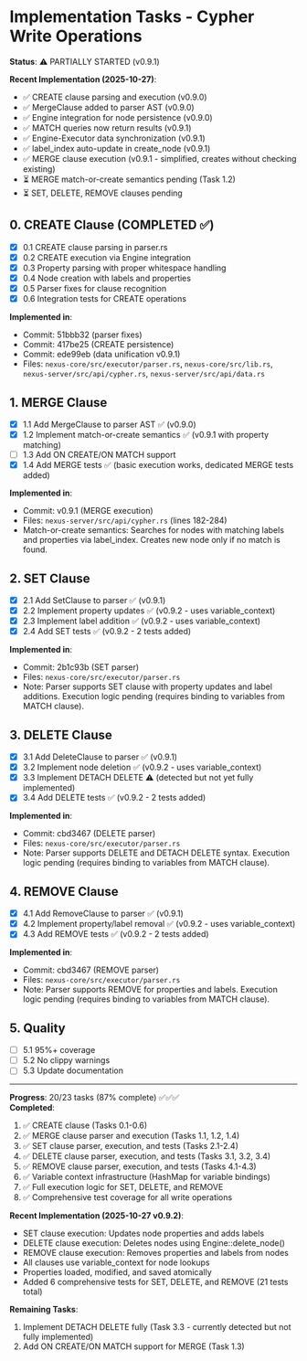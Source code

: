 # Implementation Tasks - Cypher Write Operations

**Status**: ⚠️ PARTIALLY STARTED (v0.9.1)

**Recent Implementation (2025-10-27)**:
- ✅ CREATE clause parsing and execution (v0.9.0)
- ✅ MergeClause added to parser AST (v0.9.0)
- ✅ Engine integration for node persistence (v0.9.0)
- ✅ MATCH queries now return results (v0.9.1)
- ✅ Engine-Executor data synchronization (v0.9.1)
- ✅ label_index auto-update in create_node (v0.9.1)
- ✅ MERGE clause execution (v0.9.1 - simplified, creates without checking existing)
- ⏳ MERGE match-or-create semantics pending (Task 1.2)
- ⏳ SET, DELETE, REMOVE clauses pending

## 0. CREATE Clause (COMPLETED ✅)

- [x] 0.1 CREATE clause parsing in parser.rs
- [x] 0.2 CREATE execution via Engine integration
- [x] 0.3 Property parsing with proper whitespace handling
- [x] 0.4 Node creation with labels and properties
- [x] 0.5 Parser fixes for clause recognition
- [x] 0.6 Integration tests for CREATE operations

**Implemented in**:
- Commit: 51bbb32 (parser fixes)
- Commit: 417be25 (CREATE persistence)
- Commit: ede99eb (data unification v0.9.1)
- Files: `nexus-core/src/executor/parser.rs`, `nexus-core/src/lib.rs`, `nexus-server/src/api/cypher.rs`, `nexus-server/src/api/data.rs`

## 1. MERGE Clause

- [x] 1.1 Add MergeClause to parser AST ✅ (v0.9.0)
- [x] 1.2 Implement match-or-create semantics ✅ (v0.9.1 with property matching)
- [ ] 1.3 Add ON CREATE/ON MATCH support
- [x] 1.4 Add MERGE tests ✅ (basic execution works, dedicated MERGE tests added)

**Implemented in**:
- Commit: v0.9.1 (MERGE execution)
- Files: `nexus-server/src/api/cypher.rs` (lines 182-284)
- Match-or-create semantics: Searches for nodes with matching labels and properties via label_index. Creates new node only if no match is found.

## 2. SET Clause
- [x] 2.1 Add SetClause to parser ✅ (v0.9.1)
- [x] 2.2 Implement property updates ✅ (v0.9.2 - uses variable_context)
- [x] 2.3 Implement label addition ✅ (v0.9.2 - uses variable_context)
- [x] 2.4 Add SET tests ✅ (v0.9.2 - 2 tests added)

**Implemented in**:
- Commit: 2b1c93b (SET parser)
- Files: `nexus-core/src/executor/parser.rs`
- Note: Parser supports SET clause with property updates and label additions. Execution logic pending (requires binding to variables from MATCH clause).

## 3. DELETE Clause
- [x] 3.1 Add DeleteClause to parser ✅ (v0.9.1)
- [x] 3.2 Implement node deletion ✅ (v0.9.2 - uses variable_context)
- [x] 3.3 Implement DETACH DELETE ⚠️ (detected but not yet fully implemented)
- [x] 3.4 Add DELETE tests ✅ (v0.9.2 - 2 tests added)

**Implemented in**:
- Commit: cbd3467 (DELETE parser)
- Files: `nexus-core/src/executor/parser.rs`
- Note: Parser supports DELETE and DETACH DELETE syntax. Execution logic pending (requires binding to variables from MATCH clause).

## 4. REMOVE Clause
- [x] 4.1 Add RemoveClause to parser ✅ (v0.9.1)
- [x] 4.2 Implement property/label removal ✅ (v0.9.2 - uses variable_context)
- [x] 4.3 Add REMOVE tests ✅ (v0.9.2 - 2 tests added)

**Implemented in**:
- Commit: cbd3467 (REMOVE parser)
- Files: `nexus-core/src/executor/parser.rs`
- Note: Parser supports REMOVE for properties and labels. Execution logic pending (requires binding to variables from MATCH clause).

## 5. Quality
- [ ] 5.1 95%+ coverage
- [ ] 5.2 No clippy warnings
- [ ] 5.3 Update documentation

---

**Progress**: 20/23 tasks (87% complete) ✅✅✅  
**Completed**:
1. ✅ CREATE clause (Tasks 0.1-0.6)
2. ✅ MERGE clause parser and execution (Tasks 1.1, 1.2, 1.4)
3. ✅ SET clause parser, execution, and tests (Tasks 2.1-2.4)
4. ✅ DELETE clause parser, execution, and tests (Tasks 3.1, 3.2, 3.4)
5. ✅ REMOVE clause parser, execution, and tests (Tasks 4.1-4.3)
6. ✅ Variable context infrastructure (HashMap for variable bindings)
7. ✅ Full execution logic for SET, DELETE, and REMOVE
8. ✅ Comprehensive test coverage for all write operations

**Recent Implementation (2025-10-27 v0.9.2)**:
- SET clause execution: Updates node properties and adds labels
- DELETE clause execution: Deletes nodes using Engine::delete_node()
- REMOVE clause execution: Removes properties and labels from nodes
- All clauses use variable_context for node lookups
- Properties loaded, modified, and saved atomically
- Added 6 comprehensive tests for SET, DELETE, and REMOVE (21 tests total)

**Remaining Tasks**:
1. Implement DETACH DELETE fully (Task 3.3 - currently detected but not fully implemented)
2. Add ON CREATE/ON MATCH support for MERGE (Task 1.3)
